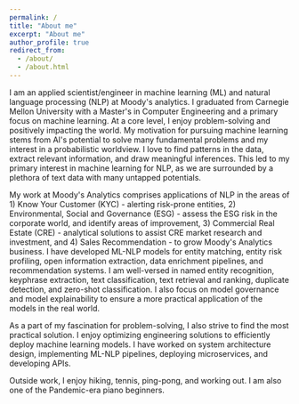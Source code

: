 ```yaml
---
permalink: /
title: "About me"
excerpt: "About me"
author_profile: true
redirect_from: 
  - /about/
  - /about.html
---
```



I am an applied scientist/engineer in machine learning (ML) and natural language processing (NLP) at Moody's analytics. I graduated from Carnegie Mellon University with a Master's in Computer Engineering and a primary focus on machine learning. At a core level, I enjoy problem-solving and positively impacting the world. My motivation for pursuing machine learning stems from AI's potential to solve many fundamental problems and my interest in a probabilistic worldview. I love to find patterns in the data, extract relevant information, and draw meaningful inferences. This led to my primary interest in machine learning for NLP, as we are surrounded by a plethora of text data with many untapped potentials. 

My work at Moody's Analytics comprises applications of NLP in the areas of 1) Know Your Customer (KYC) - alerting risk-prone entities, 2) Environmental, Social and Governance (ESG) - assess the ESG risk in the corporate world, and identify areas of improvement, 3) Commercial Real Estate (CRE) - analytical solutions to assist CRE market research and investment, and 4) Sales Recommendation - to grow Moody's Analytics business. I have developed ML-NLP models for entity matching, entity risk profiling, open information extraction, data enrichment pipelines, and recommendation systems. I am well-versed in named entity recognition, keyphrase extraction, text classification, text retrieval and ranking, duplicate detection, and zero-shot classification. I also focus on model governance and model explainability to ensure a more practical application of the models in the real world. 

As a part of my fascination for problem-solving, I also strive to find the most practical solution. I enjoy optimizing engineering solutions to efficiently deploy machine learning models. I have worked on system architecture design, implementing ML-NLP pipelines, deploying microservices, and developing APIs. 

Outside work, I enjoy hiking, tennis, ping-pong, and working out. I am also one of the Pandemic-era piano beginners. 
